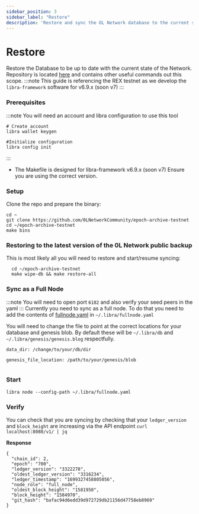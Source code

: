 ```yaml
---
sidebar_position: 3
sidebar_label: "Restore"
description: 'Restore and sync the OL Network database to the current state'
---
```


# Restore

Restore the Database to be up to date with the current state of the Network. Repository is located [here](https://github.com/0LNetworkCommunity/epoch-archive-testnet) and contains other useful commands out this scope.
:::note
This guide is referencing the REX testnet as we develop the `libra-framework` software for v6.9.x (soon v7)
:::

### Prerequisites
:::note
You will need an account and libra configuration to use this tool
```
# Create account
libra wallet keygen

#Initialize configuration
libra config init
```
:::

- The Makefile is designed for libra-framework v6.9.x (soon v7) Ensure you are using the correct version.



### Setup

  Clone the repo and prepare the binary:
  
  ```
  cd ~
  git clone https://github.com/0LNetworkCommunity/epoch-archive-testnet
  cd ~/epoch-archive-testnet
  make bins
  ```


### Restoring to the latest version of the 0L Network public backup

This is most likely all you will need to restore and start/resume syncing:

  ```
    cd ~/epoch-archive-testnet
    make wipe-db && make restore-all
  ```


### Sync as a Full Node
:::note
You will need to open port `6182` and also verify your seed peers in the yaml
:::
Currently you need to sync as a full node. To do that you need to add the contents of [fullnode.yaml](/validators/yaml-templates/fullnode-yaml) in `~/.libra/fullnode.yaml`

You will need to change the file to point at the correct locations for your database and genesis blob. By default these will be `~/.libra/db` and `~/.libra/genesis/genesis.blog` respectfully.

```
data_dir: /change/to/your/db/dir

genesis_file_location: /path/to/your/genesis/blob


```

### Start

`libra node --config-path ~/.libra/fullnode.yaml`

### Verify

You can check that you are syncing by checking that your `ledger_version` and `block_height` are increasing via the API endpoint `curl localhost:8080/v1/ | jq`

**Response**

```
{
  "chain_id": 2,
  "epoch": "700",
  "ledger_version": "3322278",
  "oldest_ledger_version": "3316234",
  "ledger_timestamp": "1699327458805056",
  "node_role": "full_node",
  "oldest_block_height": "1581950",
  "block_height": "1584970",
  "git_hash": "bafac94d6edd39d972729db21156d47758eb8969"
}
```
